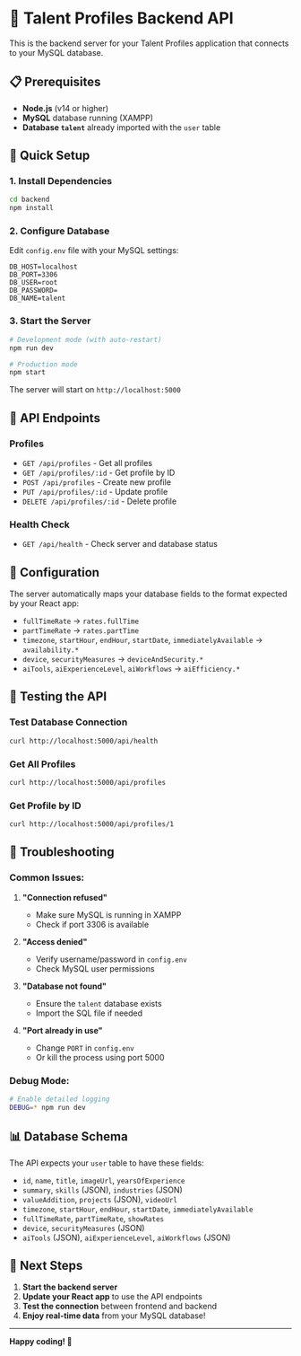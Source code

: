 # 🚀 Talent Profiles Backend API

This is the backend server for your Talent Profiles application that connects to your MySQL database.

## 📋 Prerequisites

- **Node.js** (v14 or higher)
- **MySQL** database running (XAMPP)
- **Database `talent`** already imported with the `user` table

## 🚀 Quick Setup

### 1. Install Dependencies
```bash
cd backend
npm install
```

### 2. Configure Database
Edit `config.env` file with your MySQL settings:
```env
DB_HOST=localhost
DB_PORT=3306
DB_USER=root
DB_PASSWORD=
DB_NAME=talent
```

### 3. Start the Server
```bash
# Development mode (with auto-restart)
npm run dev

# Production mode
npm start
```

The server will start on `http://localhost:5000`

## 📡 API Endpoints

### Profiles
- `GET /api/profiles` - Get all profiles
- `GET /api/profiles/:id` - Get profile by ID
- `POST /api/profiles` - Create new profile
- `PUT /api/profiles/:id` - Update profile
- `DELETE /api/profiles/:id` - Delete profile

### Health Check
- `GET /api/health` - Check server and database status

## 🔧 Configuration

The server automatically maps your database fields to the format expected by your React app:

- `fullTimeRate` → `rates.fullTime`
- `partTimeRate` → `rates.partTime`
- `timezone`, `startHour`, `endHour`, `startDate`, `immediatelyAvailable` → `availability.*`
- `device`, `securityMeasures` → `deviceAndSecurity.*`
- `aiTools`, `aiExperienceLevel`, `aiWorkflows` → `aiEfficiency.*`

## 🧪 Testing the API

### Test Database Connection
```bash
curl http://localhost:5000/api/health
```

### Get All Profiles
```bash
curl http://localhost:5000/api/profiles
```

### Get Profile by ID
```bash
curl http://localhost:5000/api/profiles/1
```

## 🚨 Troubleshooting

### Common Issues:

1. **"Connection refused"**
   - Make sure MySQL is running in XAMPP
   - Check if port 3306 is available

2. **"Access denied"**
   - Verify username/password in `config.env`
   - Check MySQL user permissions

3. **"Database not found"**
   - Ensure the `talent` database exists
   - Import the SQL file if needed

4. **"Port already in use"**
   - Change `PORT` in `config.env`
   - Or kill the process using port 5000

### Debug Mode:
```bash
# Enable detailed logging
DEBUG=* npm run dev
```

## 📊 Database Schema

The API expects your `user` table to have these fields:
- `id`, `name`, `title`, `imageUrl`, `yearsOfExperience`
- `summary`, `skills` (JSON), `industries` (JSON)
- `valueAddition`, `projects` (JSON), `videoUrl`
- `timezone`, `startHour`, `endHour`, `startDate`, `immediatelyAvailable`
- `fullTimeRate`, `partTimeRate`, `showRates`
- `device`, `securityMeasures` (JSON)
- `aiTools` (JSON), `aiExperienceLevel`, `aiWorkflows` (JSON)

## 🔄 Next Steps

1. **Start the backend server**
2. **Update your React app** to use the API endpoints
3. **Test the connection** between frontend and backend
4. **Enjoy real-time data** from your MySQL database!

---

**Happy coding! 🚀**
